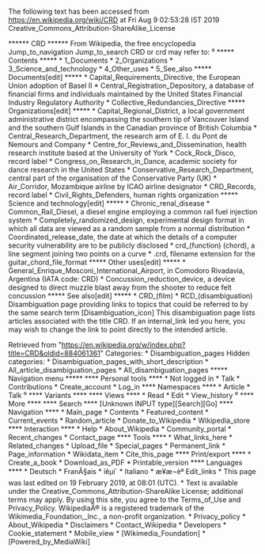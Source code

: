 The following text has been accessed from https://en.wikipedia.org/wiki/CRD at Fri Aug 9 02:53:28 IST 2019
Creative_Commons_Attribution-ShareAlike_License




















****** CRD ******
From Wikipedia, the free encyclopedia
Jump_to_navigation Jump_to_search
CRD or crd may refer to:
⁰
***** Contents *****
    * 1_Documents
    * 2_Organizations
    * 3_Science_and_technology
    * 4_Other_uses
    * 5_See_also
***** Documents[edit] *****
    * Capital_Requirements_Directive, the European Union adoption of Basel II
    * Central_Registration_Depository, a database of financial firms and
      individuals maintained by the United States Financial Industry Regulatory
      Authority
    * Collective_Redundancies_Directive
***** Organizations[edit] *****
    * Capital_Regional_District, a local government administrative district
      encompassing the southern tip of Vancouver Island and the southern Gulf
      Islands in the Canadian province of British Columbia
    * Central_Research_Department, the research arm of E. I. du Pont de Nemours
      and Company
    * Centre_for_Reviews_and_Dissemination, health research institute based at
      the University of York
    * Cock_Rock_Disco, record label
    * Congress_on_Research_in_Dance, academic society for dance research in the
      United States
    * Conservative_Research_Department, central part of the organisation of the
      Conservative Party (UK)
    * Air_Corridor, Mozambique airline by ICAO airline designator
    * CRD_Records, record label
    * Civil_Rights_Defenders, human rights organization
***** Science and technology[edit] *****
    * Chronic_renal_disease
    * Common_Rail_Diesel, a diesel engine employing a common rail fuel
      injection system
    * Completely_randomized_design, experimental design format in which all
      data are viewed as a random sample from a normal distribution
    * Coordinated_release_date, the date at which the details of a computer
      security vulnerability are to be publicly disclosed
    * crd_(function) (chord), a line segment joining two points on a curve
    * .crd, filename extension for the guitar_chord_file_format
***** Other uses[edit] *****
    * General_Enrique_Mosconi_International_Airport, in Comodoro Rivadavia,
      Argentina (IATA code: CRD)
    * Concussion_reduction_device, a device designed to direct muzzle blast
      away from the shooter to reduce felt concussion
***** See also[edit] *****
    * CRD_(film)
    * RCD_(disambiguation)
                      Disambiguation page providing links to topics that could
                      be referred to by the same search term
[Disambiguation_icon] This disambiguation page lists articles associated with
                      the title CRD.
                      If an internal_link led you here, you may wish to change
                      the link to point directly to the intended article.

Retrieved from "https://en.wikipedia.org/w/index.php?title=CRD&oldid=884061361"
Categories:
    * Disambiguation_pages
Hidden categories:
    * Disambiguation_pages_with_short_description
    * All_article_disambiguation_pages
    * All_disambiguation_pages
***** Navigation menu *****
**** Personal tools ****
    * Not logged in
    * Talk
    * Contributions
    * Create_account
    * Log_in
**** Namespaces ****
    * Article
    * Talk
⁰
**** Variants ****
**** Views ****
    * Read
    * Edit
    * View_history
⁰
**** More ****
**** Search ****
[Unknown INPUT type][Search][Go]
**** Navigation ****
    * Main_page
    * Contents
    * Featured_content
    * Current_events
    * Random_article
    * Donate_to_Wikipedia
    * Wikipedia_store
**** Interaction ****
    * Help
    * About_Wikipedia
    * Community_portal
    * Recent_changes
    * Contact_page
**** Tools ****
    * What_links_here
    * Related_changes
    * Upload_file
    * Special_pages
    * Permanent_link
    * Page_information
    * Wikidata_item
    * Cite_this_page
**** Print/export ****
    * Create_a_book
    * Download_as_PDF
    * Printable_version
**** Languages ****
    * Deutsch
    * FranÃ§ais
    * íêµ­ì´
    * Italiano
    * æ¥æ¬èª
Edit_links
    * This page was last edited on 19 February 2019, at 08:01 (UTC).
    * Text is available under the Creative_Commons_Attribution-ShareAlike
      License; additional terms may apply. By using this site, you agree to the
      Terms_of_Use and Privacy_Policy. WikipediaÂ® is a registered trademark of
      the Wikimedia_Foundation,_Inc., a non-profit organization.
    * Privacy_policy
    * About_Wikipedia
    * Disclaimers
    * Contact_Wikipedia
    * Developers
    * Cookie_statement
    * Mobile_view
    * [Wikimedia_Foundation]
    * [Powered_by_MediaWiki]
